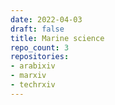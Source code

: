 ```yaml
---
date: 2022-04-03
draft: false
title: Marine science
repo_count: 3
repositories:
- arabixiv
- marxiv
- techrxiv
---
```




